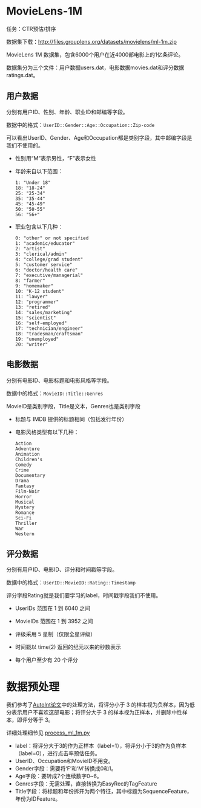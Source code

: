 # MovieLens-1M

任务：CTR预估/排序

数据集下载：http://files.grouplens.org/datasets/movielens/ml-1m.zip

MovieLens 1M 数据集，包含6000个用户在近4000部电影上的1亿条评论。

数据集分为三个文件：用户数据users.dat，电影数据movies.dat和评分数据ratings.dat。

## 用户数据

分别有用户ID、性别、年龄、职业ID和邮编等字段。

数据中的格式：`UserID::Gender::Age::Occupation::Zip-code`

可以看出UserID、Gender、Age和Occupation都是类别字段，其中邮编字段是我们不使用的。

- 性别用“M”表示男性，“F”表示女性

- 年龄来自以下范围：

  ```
  1: "Under 18"
  18: "18-24"
  25: "25-34"
  35: "35-44"
  45: "45-49"
  50: "50-55"
  56: "56+"
  ```

- 职业包含以下几种：

  ```
  0: "other" or not specified
  1: "academic/educator"
  2: "artist"
  3: "clerical/admin"
  4: "college/grad student"
  5: "customer service"
  6: "doctor/health care"
  7: "executive/managerial"
  8: "farmer"
  9: "homemaker"
  10: "K-12 student"
  11: "lawyer"
  12: "programmer"
  13: "retired"
  14: "sales/marketing"
  15: "scientist"
  16: "self-employed"
  17: "technician/engineer"
  18: "tradesman/craftsman"
  19: "unemployed"
  20: "writer"
  ```

## 电影数据

分别有电影ID、电影标题和电影风格等字段。

数据中的格式：`MovieID::Title::Genres`

MovieID是类别字段，Title是文本，Genres也是类别字段

- 标题与 IMDB 提供的标题相同（包括发行年份）

- 电影风格类型有以下几种：

  ```
  Action
  Adventure
  Animation
  Children's
  Comedy
  Crime
  Documentary
  Drama
  Fantasy
  Film-Noir
  Horror
  Musical
  Mystery
  Romance
  Sci-Fi
  Thriller
  War
  Western
  ```

## 评分数据

分别有用户ID、电影ID、评分和时间戳等字段。

数据中的格式：`UserID::MovieID::Rating::Timestamp`

评分字段Rating就是我们要学习的label，时间戳字段我们不使用。

- UserIDs 范围在 1 到 6040 之间

- MovieIDs 范围在 1 到 3952 之间

- 评级采用 5 星制（仅限全星评级）

- 时间戳以 time(2) 返回的纪元以来的秒数表示

- 每个用户至少有 20 个评分

# 数据预处理

我们参考了[AutoInt论文](https://dl.acm.org/doi/pdf/10.1145/3357384.3357925)中的处理方法，将评分小于 3 的样本视为负样本，因为低分表示用户不喜欢这部电影；将评分大于 3 的样本视为正样本，并删除中性样本，即评分等于 3。

详细处理细节见 [process_ml_1m.py](process_ml_1m.py)

- label：将评分大于3的作为正样本（label=1），将评分小于3的作为负样本（label=0），进行点击率预估任务。
- UserID、Occupation和MovieID不用变。
- Gender字段：需要将‘F’和‘M’转换成0和1。
- Age字段：要转成7个连续数字0~6。
- Genres字段：无需处理，直接转换为EasyRec的TagFeature
- Title字段：将标题和年份拆开为两个特征，其中标题为SequenceFeature，年份为IDFeature。
